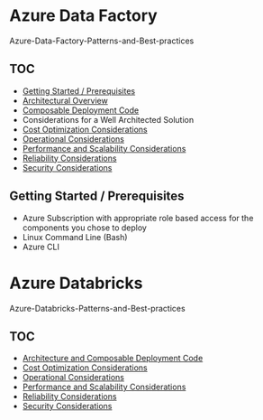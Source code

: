 # Azure Data Factory
Azure-Data-Factory-Patterns-and-Best-practices

## TOC
- [Getting Started / Prerequisites](Getting-Started)
- [Architectural Overview](docs/architecture.md)
- [Composable Deployment Code](docs/Composable-Deployment-Code.md)
- Considerations for a Well Architected Solution
 - [Cost Optimization Considerations](docs/adfcostoptimization.md)
 - [Operational Considerations](docs/adfoperational.md)
 - [Performance and Scalability Considerations](docs/adfperformance.md)
 - [Reliability Considerations](docs/adfreliability.md)
 - [Security Considerations](docs/adfsecurity.md)  
 

## Getting Started / Prerequisites
- Azure Subscription with appropriate role based access for the components you chose to deploy
- Linux Command Line (Bash)
- Azure CLI


# Azure Databricks
Azure-Databricks-Patterns-and-Best-practices

## TOC
- [Architecture and Composable Deployment Code](docs/architecture.md)
- [Cost Optimization Considerations](docs/costoptimization.md)
- [Operational Considerations](docs/operational.md)
- [Performance and Scalability Considerations](docs/performance.md)
- [Reliability Considerations](docs/reliability.md)
- [Security Considerations](docs/adfsecurity.md)  
 
